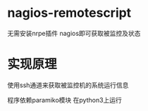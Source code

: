 # nagios-remotescript
无需安装nrpe插件 nagios即可获取被监控及状态

# 实现原理
使用ssh通道来获取被监控机的系统运行信息

程序依赖paramiko模块
在python3上运行
